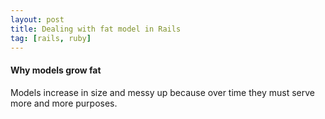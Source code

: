 ```yaml
---
layout: post
title: Dealing with fat model in Rails
tag: [rails, ruby]
---
```


#### Why models grow fat

Models increase in size and messy up because over time they must serve more and more purposes.
